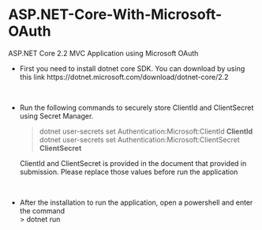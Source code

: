 # ASP.NET-Core-With-Microsoft-OAuth
ASP.NET Core 2.2 MVC Application using Microsoft OAuth

<ul>
<li>First you need to install dotnet core SDK. You can download by using this link
https://dotnet.microsoft.com/download/dotnet-core/2.2

<br/></li>
<li>Run the following commands to securely store ClientId and ClientSecret using Secret Manager.

> dotnet user-secrets set Authentication:Microsoft:ClientId **ClientId** <br/>
> dotnet user-secrets set Authentication:Microsoft:ClientSecret **ClientSecret** <br/>

ClientId and ClientSecret is provided in the document that provided in submission. Please replace those values before run the application 
<br/></li>
<br/>
<li> After the installation to run the application, open a powershell and enter the command<br/>
> dotnet run
  
</li>
</ul>
